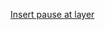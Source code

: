 [Insert pause at layer](https://help.prusa3d.com/article/insert-pause-or-custom-g-code-at-layer_120490#insert-pause-at-layer)